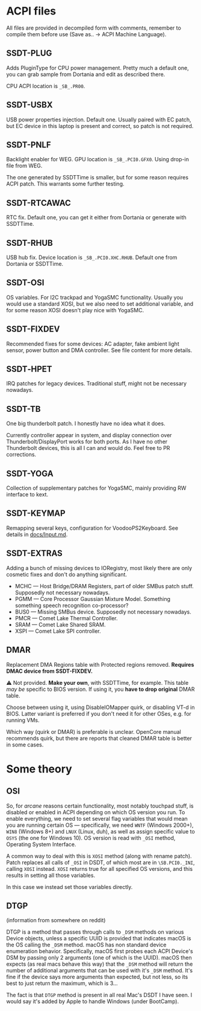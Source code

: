 # ACPI files

All files are provided in decompiled form with comments, remember to compile them before use (Save as.. → ACPI Machine Language).

## SSDT-PLUG

Adds PluginType for CPU power management. Pretty much a default one, you can grab sample from Dortania and edit as described there.

CPU ACPI location is `_SB_.PR00`.

## SSDT-USBX

USB power properties injection. Default one. Usually paired with EC patch, but EC device in this laptop is present and correct, so patch is not required.

## SSDT-PNLF

Backlight enabler for WEG. GPU location is `_SB_.PCI0.GFX0`. Using drop-in file from WEG.

The one generated by SSDTTime is smaller, but for some reason requires ACPI patch. This warrants some further testing.

## SSDT-RTCAWAC

RTC fix. Default one, you can get it either from Dortania or generate with SSDTTime. 

## SSDT-RHUB  

USB hub fix. Device location is `_SB_.PCI0.XHC.RHUB`. Default one from Dortania or SSDTTime.

## SSDT-OSI

OS variables. For I2C trackpad and YogaSMC functionality. Usually you would use a standard XOSI, but we also need to set additional variable, and for some reason XOSI doesn't play nice with YogaSMC. 

## SSDT-FIXDEV   

Recommended fixes for some devices: AC adapter, fake ambient light sensor, power button and DMA controller. See file content for more details.

## SSDT‑HPET

IRQ patches for legacy devices. Traditional stuff, might not be necessary nowadays.

## SSDT-TB

One big thunderbolt patch. I honestly have no idea what it does.

Currently controller appear in system, and display connection over Thunderbolt/DisplayPort works for both ports. As I have no other Thunderbolt devices, this is all I can and would do. Feel free to PR corrections.

## SSDT-YOGA

Collection of supplementary patches for YogaSMC, mainly providing RW interface to kext.

## SSDT-KEYMAP

Remapping several keys, configuration for VoodooPS2Keyboard. See details in [docs/Input.md](Input.md).

## SSDT-EXTRAS

Adding a bunch of missing devices to IORegistry, most likely there are only cosmetic fixes and don't do anything significant.

- MCHC — Host Bridge/DRAM Registers, part of older SMBus patch stuff. Supposedly not necessary nowadays.
- PGMM — Core Processor Gaussian Mixture Model. Something something speech recognition co-processor?
- BUS0 — Missing SMBus device. Supposedly not necessary nowadays.
- PMCR — Comet Lake Thermal Controller.
- SRAM — Comet Lake Shared SRAM.
- XSPI — Comet Lake SPI controller.

## DMAR

Replacement DMA Regions table with Protected regions removed. **Requires DMAC device from SSDT-FIXDEV.**

⚠️ Not provided. **Make your own**, with SSDTTime, for example. This table *may be* specific to BIOS version. If using it, you **have to drop original** DMAR table.

Choose between using it, using DisableIOMapper quirk, or disabling VT-d in BIOS. Latter variant is preferred if you don't need it for other OSes, e.g. for running VMs.

Which way (quirk or DMAR) is preferable is unclear. OpenCore manual recommends quirk, but there are reports that cleaned DMAR table is better in some cases.

# Some theory

## OSI

So, for *arcane* reasons certain functionality, most notably touchpad stuff, is disabled or enabled in ACPI depending on which OS version you run. To enable everything, we need to set several flag variables that would mean you are running certain OS — specifically, we need `WNTF` (Windows 2000+), `WIN8` (Windows 8+) and `LNUX` (Linux, duh), as well as assign specific value to `OSYS` (the one for Windows 10). OS version is read with `_OSI` method, Operating System Interface.

A common way to deal with this is `XOSI` method (along with rename patch). Patch replaces all calls of `_OSI` in DSDT, of which most are in `\SB.PCI0._INI`, calling `XOSI` instead. `XOSI` returns true for all specified OS versions, and this results in setting all those variables.

In this case we instead set those variables directly.

## DTGP

(information from somewhere on reddit)

DTGP is a method that passes through calls to `_DSM` methods on various Device objects, unless a specific UUID is provided that indicates macOS is the OS calling the `_DSM` method. macOS has non standard device enumeration behavior. Specifically, macOS first probes each ACPI Device's DSM by passing only 2 arguments (one of which is the UUID). macOS then expects (as real macs behave this way) that the `_DSM` method will return the number of additional arguments that can be used with it's `_DSM` method. It's fine if the device says more arguments than expected, but not less, so its best to just return the maximum, which is 3...

The fact is that `DTGP` method is present in all real Mac's DSDT I have seen. I would say it's added by Apple to handle Windows (under BootCamp).
